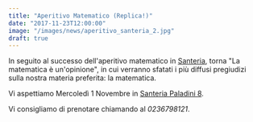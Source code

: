 ```yaml
---
title: "Aperitivo Matematico (Replica!)"
date: "2017-11-23T12:00:00"
image: "/images/news/aperitivo_santeria_2.jpg"
draft: true
---
```


In seguito al successo dell'aperitivo matematico in [Santeria][1],
torna "La matematica è un'opinione", in cui verranno sfatati i più
diffusi pregiudizi sulla nostra materia preferita: la matematica.

Vi aspettiamo Mercoledì 1 Novembre in [Santeria Paladini 8][1].

Vi consigliamo di prenotare chiamando al _0236798121_.

[1]: http://www.santeria.milano.it/paladini
